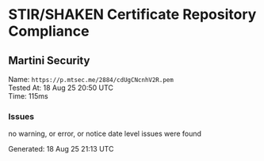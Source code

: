 # STIR/SHAKEN Certificate Repository Compliance

## Martini Security

Name: `https://p.mtsec.me/2884/cdUgCNcnhV2R.pem`\
Tested At: 18 Aug 25 20:50 UTC\
Time: 115ms

### Issues

no warning, or error, or notice date level issues were found

Generated: 18 Aug 25 21:13 UTC